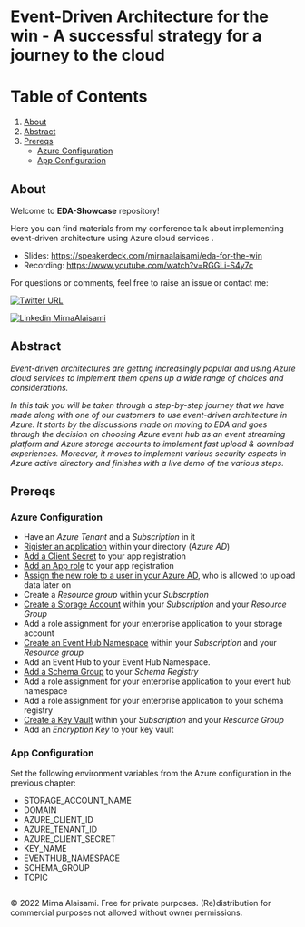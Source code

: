 # Event-Driven Architecture for the win - A successful strategy for a journey to the cloud

# Table of Contents

1. [About](#about)
2. [Abstract](#abstract)
3. [Prereqs](#prereqs)
    * [Azure Configuration](#azure-configuration)
    * [App Configuration](#app-configuration)

## About

Welcome to __EDA-Showcase__ repository!

Here you can find materials from my conference talk about implementing event-driven architecture using Azure cloud services .

* Slides: <https://speakerdeck.com/mirnaalaisami/eda-for-the-win>
* Recording: <https://www.youtube.com/watch?v=RGGLi-S4y7c>

For questions or comments, feel free to raise an issue or contact me:

[![Twitter URL](https://img.shields.io/twitter/url?label=%40alaisamiM&style=social&url=https%3A%2F%2Ftwitter.com%2FalaisamiM)](https://twitter.com/alaisamiM)

[![Linkedin](https://i.stack.imgur.com/gVE0j.png) MirnaAlaisami](https://www.linkedin.com/in/mirna-alaisami-030323124/)

## Abstract

*Event-driven architectures are getting increasingly popular and using Azure cloud services to implement them opens up a wide range of choices and considerations.*

*In this talk you will be taken through a step-by-step journey that we have made along with one of our customers to use event-driven architecture in Azure. It starts by the discussions made on moving to EDA and goes through the decision on choosing Azure event hub as an event streaming platform and Azure storage accounts to implement fast upload & download experiences. Moreover, it moves to implement various security aspects in Azure active directory and finishes with a live demo of the various steps.*

## Prereqs

### Azure Configuration

* Have an *Azure Tenant* and a *Subscription* in it
* [Rigister an application](https://docs.microsoft.com/en-us/azure/active-directory/develop/quickstart-register-app) within your directory (*Azure AD*)
* [Add a Client Secret](https://docs.microsoft.com/en-us/azure/active-directory/develop/quickstart-register-app#add-a-client-secret) to your app registration
* [Add an App role](https://docs.microsoft.com/en-us/azure/active-directory/develop/howto-add-app-roles-in-azure-ad-apps#declare-roles-for-an-application) to your app registration
* [Assign the new role to a user in your Azure AD](https://docs.microsoft.com/en-us/azure/active-directory/develop/howto-add-app-roles-in-azure-ad-apps#assign-users-and-groups-to-roles), who is allowed to upload data later on
* Create a *Resource group* within your *Subscrption*
* [Create a Storage Account](https://docs.microsoft.com/en-us/azure/storage/common/storage-account-create?tabs=azure-portal) within your *Subscription* and your *Resource Group*
* Add a role assignment for your enterprise application to your storage account
* [Create an Event Hub Namespace](https://docs.microsoft.com/en-us/azure/event-hubs/event-hubs-create#create-an-event-hubs-namespace) within your *Subscription* and your *Resource group*
* Add an Event Hub to your Event Hub Namespace.
* [Add a Schema Group](https://docs.microsoft.com/en-us/azure/event-hubs/create-schema-registry) to your *Schema Registry*
* Add a role assignment for your enterprise application to your event hub namespace
* Add a role assignment for your enterprise application to your schema registry
* [Create a Key Vault](https://docs.microsoft.com/en-us/azure/key-vault/general/quick-create-portal) within your *Subscription* and your *Resource Group*
* Add an *Encryption Key* to your key vault

### App Configuration

Set the following environment variables from the Azure configuration in the previous chapter:

* STORAGE_ACCOUNT_NAME
* DOMAIN
* AZURE_CLIENT_ID
* AZURE_TENANT_ID
* AZURE_CLIENT_SECRET
* KEY_NAME
* EVENTHUB_NAMESPACE
* SCHEMA_GROUP
* TOPIC

```
```

&copy; 2022 Mirna Alaisami. Free for private purposes. (Re)distribution for commercial purposes not allowed without owner permissions.
